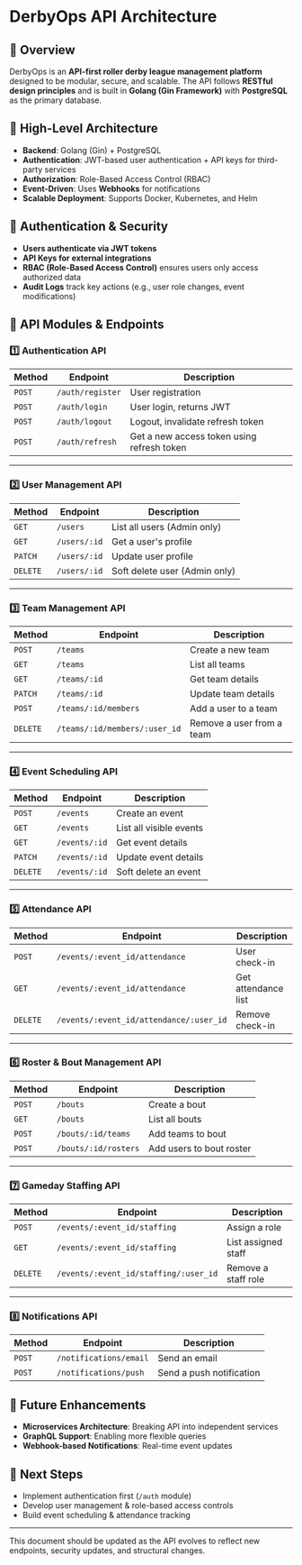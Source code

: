 # DerbyOps API Architecture

## 📌 Overview
DerbyOps is an **API-first roller derby league management platform** designed to be modular, secure, and scalable. The API follows **RESTful design principles** and is built in **Golang (Gin Framework)** with **PostgreSQL** as the primary database.

## 📐 High-Level Architecture
- **Backend**: Golang (Gin) + PostgreSQL
- **Authentication**: JWT-based user authentication + API keys for third-party services
- **Authorization**: Role-Based Access Control (RBAC)
- **Event-Driven**: Uses **Webhooks** for notifications
- **Scalable Deployment**: Supports Docker, Kubernetes, and Helm

## 🔑 Authentication & Security
- **Users authenticate via JWT tokens**
- **API Keys for external integrations**
- **RBAC (Role-Based Access Control)** ensures users only access authorized data
- **Audit Logs** track key actions (e.g., user role changes, event modifications)

## 📂 API Modules & Endpoints

### **1️⃣ Authentication API**
| Method | Endpoint | Description |
|--------|----------|-------------|
| `POST` | `/auth/register` | User registration |
| `POST` | `/auth/login` | User login, returns JWT |
| `POST` | `/auth/logout` | Logout, invalidate refresh token |
| `POST` | `/auth/refresh` | Get a new access token using refresh token |

---

### **2️⃣ User Management API**
| Method | Endpoint | Description |
|--------|----------|-------------|
| `GET`  | `/users` | List all users (Admin only) |
| `GET`  | `/users/:id` | Get a user's profile |
| `PATCH` | `/users/:id` | Update user profile |
| `DELETE` | `/users/:id` | Soft delete user (Admin only) |

---

### **3️⃣ Team Management API**
| Method | Endpoint | Description |
|--------|----------|-------------|
| `POST` | `/teams` | Create a new team |
| `GET`  | `/teams` | List all teams |
| `GET`  | `/teams/:id` | Get team details |
| `PATCH` | `/teams/:id` | Update team details |
| `POST` | `/teams/:id/members` | Add a user to a team |
| `DELETE` | `/teams/:id/members/:user_id` | Remove a user from a team |

---

### **4️⃣ Event Scheduling API**
| Method | Endpoint | Description |
|--------|----------|-------------|
| `POST` | `/events` | Create an event |
| `GET`  | `/events` | List all visible events |
| `GET`  | `/events/:id` | Get event details |
| `PATCH` | `/events/:id` | Update event details |
| `DELETE` | `/events/:id` | Soft delete an event |

---

### **5️⃣ Attendance API**
| Method | Endpoint | Description |
|--------|----------|-------------|
| `POST` | `/events/:event_id/attendance` | User check-in |
| `GET`  | `/events/:event_id/attendance` | Get attendance list |
| `DELETE` | `/events/:event_id/attendance/:user_id` | Remove check-in |

---

### **6️⃣ Roster & Bout Management API**
| Method | Endpoint | Description |
|--------|----------|-------------|
| `POST` | `/bouts` | Create a bout |
| `GET`  | `/bouts` | List all bouts |
| `POST` | `/bouts/:id/teams` | Add teams to bout |
| `POST` | `/bouts/:id/rosters` | Add users to bout roster |

---

### **7️⃣ Gameday Staffing API**
| Method | Endpoint | Description |
|--------|----------|-------------|
| `POST` | `/events/:event_id/staffing` | Assign a role |
| `GET`  | `/events/:event_id/staffing` | List assigned staff |
| `DELETE` | `/events/:event_id/staffing/:user_id` | Remove a staff role |

---

### **8️⃣ Notifications API**
| Method | Endpoint | Description |
|--------|----------|-------------|
| `POST` | `/notifications/email` | Send an email |
| `POST` | `/notifications/push` | Send a push notification |

## 📜 Future Enhancements
- **Microservices Architecture**: Breaking API into independent services
- **GraphQL Support**: Enabling more flexible queries
- **Webhook-based Notifications**: Real-time event updates

## 📌 Next Steps
- Implement authentication first (`/auth` module)
- Develop user management & role-based access controls
- Build event scheduling & attendance tracking

---
This document should be updated as the API evolves to reflect new endpoints, security updates, and structural changes.
